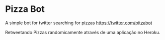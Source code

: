 # Pizza Bot
A simple bot for twitter searching for pizzas
https://twitter.com/pitzabot

Retweetando Pizzas randomicamente através de uma aplicação no Heroku.
